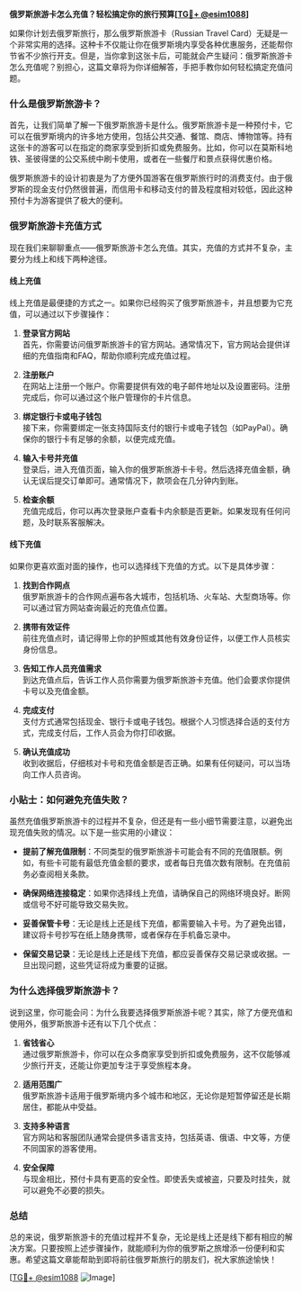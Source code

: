 **俄罗斯旅游卡怎么充值？轻松搞定你的旅行预算[[TG💪+ @esim1088](https://t.me/s/esim1088)]**

如果你计划去俄罗斯旅行，那么俄罗斯旅游卡（Russian Travel Card）无疑是一个非常实用的选择。这种卡不仅能让你在俄罗斯境内享受各种优惠服务，还能帮你节省不少旅行开支。但是，当你拿到这张卡后，可能就会产生疑问：俄罗斯旅游卡怎么充值呢？别担心，这篇文章将为你详细解答，手把手教你如何轻松搞定充值问题。

### 什么是俄罗斯旅游卡？

首先，让我们简单了解一下俄罗斯旅游卡是什么。俄罗斯旅游卡是一种预付卡，它可以在俄罗斯境内的许多地方使用，包括公共交通、餐馆、商店、博物馆等。持有这张卡的游客可以在指定的商家享受到折扣或免费服务。比如，你可以在莫斯科地铁、圣彼得堡的公交系统中刷卡使用，或者在一些餐厅和景点获得优惠价格。

俄罗斯旅游卡的设计初衷是为了方便外国游客在俄罗斯旅行时的消费支付。由于俄罗斯的现金支付仍然很普遍，而信用卡和移动支付的普及程度相对较低，因此这种预付卡为游客提供了极大的便利。

### 俄罗斯旅游卡充值方式

现在我们来聊聊重点——俄罗斯旅游卡怎么充值。其实，充值的方式并不复杂，主要分为线上和线下两种途径。

#### 线上充值

线上充值是最便捷的方式之一。如果你已经购买了俄罗斯旅游卡，并且想要为它充值，可以通过以下步骤操作：

1. **登录官方网站**  
   首先，你需要访问俄罗斯旅游卡的官方网站。通常情况下，官方网站会提供详细的充值指南和FAQ，帮助你顺利完成充值过程。

2. **注册账户**  
   在网站上注册一个账户。你需要提供有效的电子邮件地址以及设置密码。注册完成后，你可以通过这个账户管理你的卡片信息。

3. **绑定银行卡或电子钱包**  
   接下来，你需要绑定一张支持国际支付的银行卡或电子钱包（如PayPal）。确保你的银行卡有足够的余额，以便完成充值。

4. **输入卡号并充值**  
   登录后，进入充值页面，输入你的俄罗斯旅游卡卡号。然后选择充值金额，确认无误后提交订单即可。通常情况下，款项会在几分钟内到账。

5. **检查余额**  
   充值完成后，你可以再次登录账户查看卡内余额是否更新。如果发现有任何问题，及时联系客服解决。

#### 线下充值

如果你更喜欢面对面的操作，也可以选择线下充值的方式。以下是具体步骤：

1. **找到合作网点**  
   俄罗斯旅游卡的合作网点遍布各大城市，包括机场、火车站、大型商场等。你可以通过官方网站查询最近的充值点位置。

2. **携带有效证件**  
   前往充值点时，请记得带上你的护照或其他有效身份证件，以便工作人员核实身份信息。

3. **告知工作人员充值需求**  
   到达充值点后，告诉工作人员你需要为俄罗斯旅游卡充值。他们会要求你提供卡号以及充值金额。

4. **完成支付**  
   支付方式通常包括现金、银行卡或电子钱包。根据个人习惯选择合适的支付方式，完成支付后，工作人员会为你打印收据。

5. **确认充值成功**  
   收到收据后，仔细核对卡号和充值金额是否正确。如果有任何疑问，可以当场向工作人员咨询。

### 小贴士：如何避免充值失败？

虽然充值俄罗斯旅游卡的过程并不复杂，但还是有一些小细节需要注意，以避免出现充值失败的情况。以下是一些实用的小建议：

- **提前了解充值限制**：不同类型的俄罗斯旅游卡可能会有不同的充值限额。例如，有些卡可能有最低充值金额的要求，或者每日充值次数有限制。在充值前务必查阅相关条款。
  
- **确保网络连接稳定**：如果你选择线上充值，请确保自己的网络环境良好。断网或信号不好可能导致交易失败。

- **妥善保管卡号**：无论是线上还是线下充值，都需要输入卡号。为了避免出错，建议将卡号抄写在纸上随身携带，或者保存在手机备忘录中。

- **保留交易记录**：无论是线上还是线下充值，都应妥善保存交易记录或收据。一旦出现问题，这些凭证将成为重要的证据。

### 为什么选择俄罗斯旅游卡？

说到这里，你可能会问：为什么我要选择俄罗斯旅游卡呢？其实，除了方便充值和使用外，俄罗斯旅游卡还有以下几个优点：

1. **省钱省心**  
   通过俄罗斯旅游卡，你可以在众多商家享受到折扣或免费服务，这不仅能够减少旅行开支，还能让你更加专注于享受旅程本身。

2. **适用范围广**  
   俄罗斯旅游卡适用于俄罗斯境内多个城市和地区，无论你是短暂停留还是长期居住，都能从中受益。

3. **支持多种语言**  
   官方网站和客服团队通常会提供多语言支持，包括英语、俄语、中文等，方便不同国家的游客使用。

4. **安全保障**  
   与现金相比，预付卡具有更高的安全性。即使丢失或被盗，只要及时挂失，就可以避免不必要的损失。

### 总结

总的来说，俄罗斯旅游卡的充值过程并不复杂，无论是线上还是线下都有相应的解决方案。只要按照上述步骤操作，就能顺利为你的俄罗斯之旅增添一份便利和实惠。希望这篇文章能帮助到即将前往俄罗斯旅行的朋友们，祝大家旅途愉快！

[[TG💪+ @esim1088](https://t.me/s/esim1088) ![Image](https://i.postimg.cc/4NQfJmqS/Snipaste-2025-05-13-00-14-12.png)]